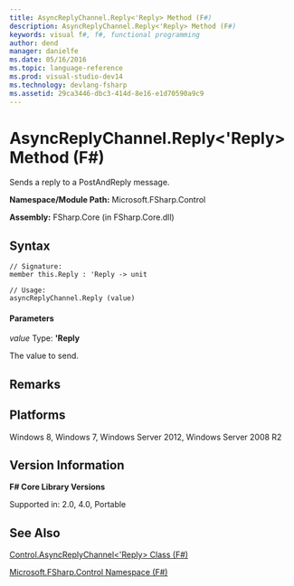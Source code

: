 ```yaml
---
title: AsyncReplyChannel.Reply<'Reply> Method (F#)
description: AsyncReplyChannel.Reply<'Reply> Method (F#)
keywords: visual f#, f#, functional programming
author: dend
manager: danielfe
ms.date: 05/16/2016
ms.topic: language-reference
ms.prod: visual-studio-dev14
ms.technology: devlang-fsharp
ms.assetid: 29ca3446-dbc3-414d-8e16-e1d70590a9c9 
---
```


# AsyncReplyChannel.Reply<'Reply> Method (F#)

Sends a reply to a PostAndReply message.

**Namespace/Module Path:** Microsoft.FSharp.Control

**Assembly:** FSharp.Core (in FSharp.Core.dll)


## Syntax

```
// Signature:
member this.Reply : 'Reply -> unit

// Usage:
asyncReplyChannel.Reply (value)
```

#### Parameters
*value*
Type: **'Reply**


The value to send.




## Remarks

## Platforms
Windows 8, Windows 7, Windows Server 2012, Windows Server 2008 R2


## Version Information
**F# Core Library Versions**

Supported in: 2.0, 4.0, Portable




## See Also
[Control.AsyncReplyChannel&#60;'Reply&#62; Class &#40;F&#35;&#41;](Control.AsyncReplyChannel%5B%27Reply%5D-Class-%5BFSharp%5D.md)

[Microsoft.FSharp.Control Namespace &#40;F&#35;&#41;](Microsoft.FSharp.Control-Namespace-%5BFSharp%5D.md)

